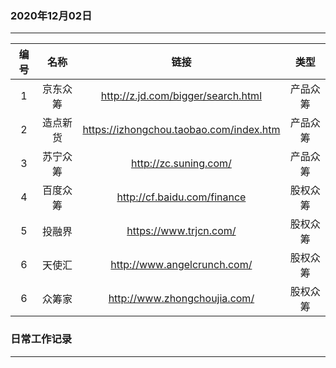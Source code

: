 ###  2020年12月02日

-----------------------------------------------------------------



| 编号 |   名称   |                  链接                   |   类型   |
| :--: | :------: | :-------------------------------------: | :------: |
|  1   | 京东众筹 |   http://z.jd.com/bigger/search.html    | 产品众筹 |
|  2   | 造点新货 | https://izhongchou.taobao.com/index.htm | 产品众筹 |
|  3   | 苏宁众筹 |          http://zc.suning.com/          | 产品众筹 |
|  4   | 百度众筹 |       http://cf.baidu.com/finance       | 股权众筹 |
|  5   |  投融界  |         https://www.trjcn.com/          | 股权众筹 |
|  6   |  天使汇  |       http://www.angelcrunch.com/       | 股权众筹 |
|  6   |  众筹家  |      http://www.zhongchoujia.com/       | 股权众筹 |




 ###  日常工作记录
-----------------------------------------------------------------
